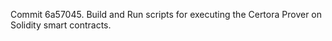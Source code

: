 Commit 6a57045.                    Build and Run scripts for executing the Certora Prover on Solidity smart contracts.